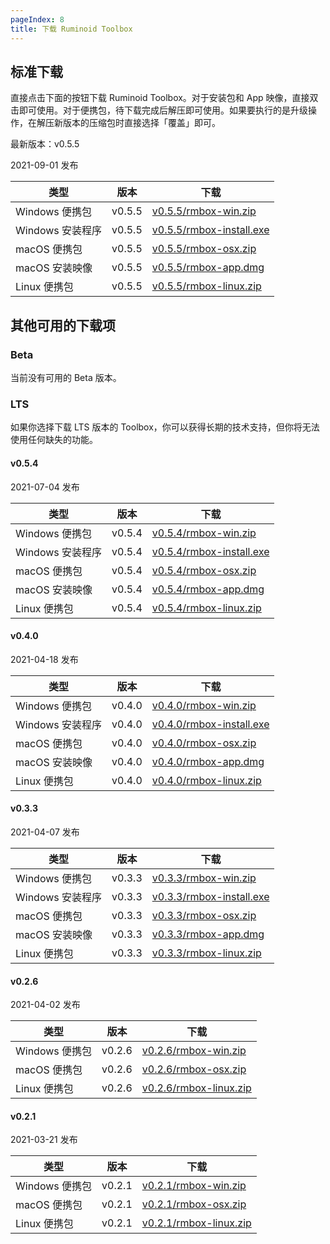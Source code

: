 ```yaml
---
pageIndex: 8
title: 下载 Ruminoid Toolbox
---
```


## 标准下载

直接点击下面的按钮下载 Ruminoid Toolbox。对于安装包和 App 映像，直接双击即可使用。对于便携包，待下载完成后解压即可使用。如果要执行的是升级操作，在解压新版本的压缩包时直接选择「覆盖」即可。

最新版本：v0.5.5

2021-09-01 发布

类型|版本|下载
-|-|-
Windows 便携包|v0.5.5|[v0.5.5/rmbox-win.zip](https://vbox-down-a.obs.cn-east-3.myhuaweicloud.com/rmbox/v0.5.5/rmbox-win.zip)
Windows 安装程序|v0.5.5|[v0.5.5/rmbox-install.exe](https://vbox-down-a.obs.cn-east-3.myhuaweicloud.com/rmbox/v0.5.5/rmbox-install.exe)
macOS 便携包|v0.5.5|[v0.5.5/rmbox-osx.zip](https://vbox-down-a.obs.cn-east-3.myhuaweicloud.com/rmbox/v0.5.5/rmbox-osx.zip)
macOS 安装映像|v0.5.5|[v0.5.5/rmbox-app.dmg](https://vbox-down-a.obs.cn-east-3.myhuaweicloud.com/rmbox/v0.5.5/rmbox-app.dmg)
Linux 便携包|v0.5.5|[v0.5.5/rmbox-linux.zip](https://vbox-down-a.obs.cn-east-3.myhuaweicloud.com/rmbox/v0.5.5/rmbox-linux.zip)

## 其他可用的下载项

### Beta

当前没有可用的 Beta 版本。

### LTS <Badge type="error" text="不推荐"/>

如果你选择下载 LTS 版本的 Toolbox，你可以获得长期的技术支持，但你将无法使用任何缺失的功能。

#### v0.5.4

2021-07-04 发布

类型|版本|下载
-|-|-
Windows 便携包|v0.5.4|[v0.5.4/rmbox-win.zip](https://vbox-down-a.obs.cn-east-3.myhuaweicloud.com/rmbox/v0.5.4/rmbox-win.zip)
Windows 安装程序|v0.5.4|[v0.5.4/rmbox-install.exe](https://vbox-down-a.obs.cn-east-3.myhuaweicloud.com/rmbox/v0.5.4/rmbox-install.exe)
macOS 便携包|v0.5.4|[v0.5.4/rmbox-osx.zip](https://vbox-down-a.obs.cn-east-3.myhuaweicloud.com/rmbox/v0.5.4/rmbox-osx.zip)
macOS 安装映像|v0.5.4|[v0.5.4/rmbox-app.dmg](https://vbox-down-a.obs.cn-east-3.myhuaweicloud.com/rmbox/v0.5.4/rmbox-app.dmg)
Linux 便携包|v0.5.4|[v0.5.4/rmbox-linux.zip](https://vbox-down-a.obs.cn-east-3.myhuaweicloud.com/rmbox/v0.5.4/rmbox-linux.zip)

#### v0.4.0

2021-04-18 发布

类型|版本|下载
-|-|-
Windows 便携包|v0.4.0|[v0.4.0/rmbox-win.zip](https://vbox-down-a.obs.cn-east-3.myhuaweicloud.com/rmbox/v0.4.0/rmbox-win.zip)
Windows 安装程序|v0.4.0|[v0.4.0/rmbox-install.exe](https://vbox-down-a.obs.cn-east-3.myhuaweicloud.com/rmbox/v0.4.0/rmbox-install.exe)
macOS 便携包|v0.4.0|[v0.4.0/rmbox-osx.zip](https://vbox-down-a.obs.cn-east-3.myhuaweicloud.com/rmbox/v0.4.0/rmbox-osx.zip)
macOS 安装映像|v0.4.0|[v0.4.0/rmbox-app.dmg](https://vbox-down-a.obs.cn-east-3.myhuaweicloud.com/rmbox/v0.4.0/rmbox-app.dmg)
Linux 便携包|v0.4.0|[v0.4.0/rmbox-linux.zip](https://vbox-down-a.obs.cn-east-3.myhuaweicloud.com/rmbox/v0.4.0/rmbox-linux.zip)

#### v0.3.3

2021-04-07 发布

类型|版本|下载
-|-|-
Windows 便携包|v0.3.3|[v0.3.3/rmbox-win.zip](https://vbox-down-a.obs.cn-east-3.myhuaweicloud.com/rmbox/v0.3.3/rmbox-win.zip)
Windows 安装程序|v0.3.3|[v0.3.3/rmbox-install.exe](https://vbox-down-a.obs.cn-east-3.myhuaweicloud.com/rmbox/v0.3.3/rmbox-install.exe)
macOS 便携包|v0.3.3|[v0.3.3/rmbox-osx.zip](https://vbox-down-a.obs.cn-east-3.myhuaweicloud.com/rmbox/v0.3.3/rmbox-osx.zip)
macOS 安装映像|v0.3.3|[v0.3.3/rmbox-app.dmg](https://vbox-down-a.obs.cn-east-3.myhuaweicloud.com/rmbox/v0.3.3/rmbox-app.dmg)
Linux 便携包|v0.3.3|[v0.3.3/rmbox-linux.zip](https://vbox-down-a.obs.cn-east-3.myhuaweicloud.com/rmbox/v0.3.3/rmbox-linux.zip)

#### v0.2.6

2021-04-02 发布

类型|版本|下载
-|-|-
Windows 便携包|v0.2.6|[v0.2.6/rmbox-win.zip](https://vbox-down-a.obs.cn-east-3.myhuaweicloud.com/rmbox/v0.2.6/rmbox-win.zip)
macOS 便携包|v0.2.6|[v0.2.6/rmbox-osx.zip](https://vbox-down-a.obs.cn-east-3.myhuaweicloud.com/rmbox/v0.2.6/rmbox-osx.zip)
Linux 便携包|v0.2.6|[v0.2.6/rmbox-linux.zip](https://vbox-down-a.obs.cn-east-3.myhuaweicloud.com/rmbox/v0.2.6/rmbox-linux.zip)

#### v0.2.1

2021-03-21 发布

类型|版本|下载
-|-|-
Windows 便携包|v0.2.1|[v0.2.1/rmbox-win.zip](https://vbox-down-a.obs.cn-east-3.myhuaweicloud.com/rmbox/v0.2.1/rmbox-win.zip)
macOS 便携包|v0.2.1|[v0.2.1/rmbox-osx.zip](https://vbox-down-a.obs.cn-east-3.myhuaweicloud.com/rmbox/v0.2.1/rmbox-osx.zip)
Linux 便携包|v0.2.1|[v0.2.1/rmbox-linux.zip](https://vbox-down-a.obs.cn-east-3.myhuaweicloud.com/rmbox/v0.2.1/rmbox-linux.zip)
